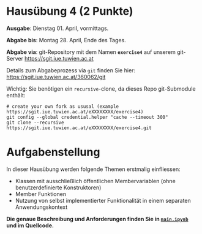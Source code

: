 # Hausübung 4 (2 Punkte)

**Ausgabe**: Dienstag 01. April, vormittags. 

**Abgabe bis**: Montag 28. April, Ende des Tages.

**Abgabe via**: git-Repository mit dem Namen **`exercise4`** auf unserem git-Server https://sgit.iue.tuwien.ac.at

Details zum Abgabeprozess via `git` finden Sie hier: https://sgit.iue.tuwien.ac.at/360062/git

Wichtig: Sie benötigen ein `recursive`-clone, da dieses Repo git-Submodule enthält:

```
# create your own fork as ususal (example https://sgit.iue.tuwien.ac.at/eXXXXXXXX/exercise4)
git config --global credential.helper "cache --timeout 300"
git clone --recursive https://sgit.iue.tuwien.ac.at/eXXXXXXXX/exercise4.git
```


# Aufgabenstellung

In dieser Hausübung werden folgende Themen erstmalig einfliessen:

- Klassen mit ausschließlich öffentlichen Membervariablen (ohne benutzerdefinierte Konstruktoren)
- Member Funktionen 
- Nutzung von selbst implementierter Funktionalität in einem separaten Anwendungskontext

**Die genaue Beschreibung und Anforderungen finden Sie in [`main.ipynb`](main.ipynb) und im Quellcode.**
